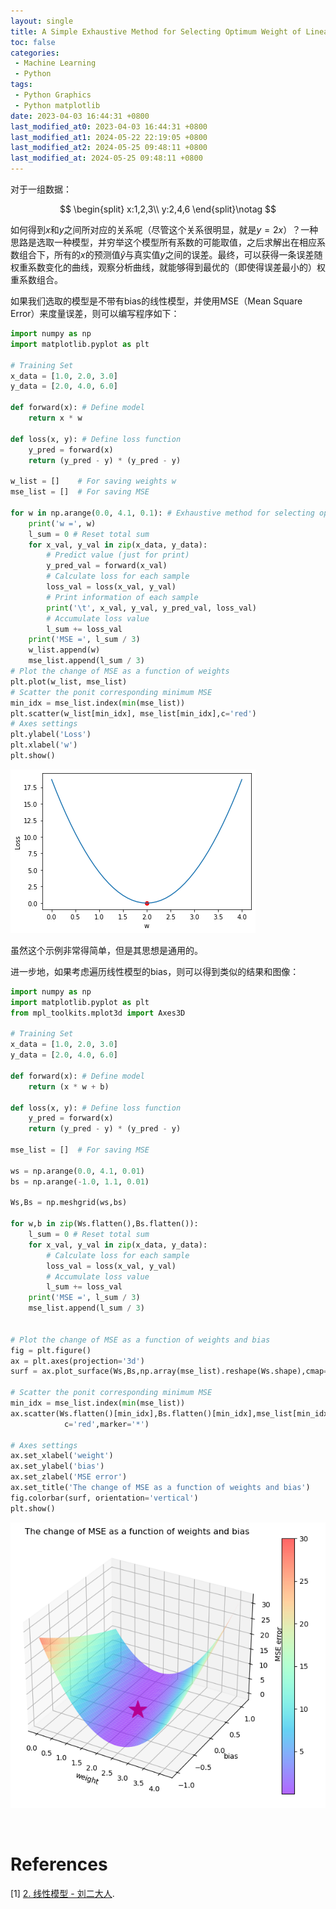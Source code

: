 ```yaml
---
layout: single
title: A Simple Exhaustive Method for Selecting Optimum Weight of Linear Model
toc: false
categories: 
 - Machine Learning
 - Python
tags:
 - Python Graphics
 - Python matplotlib
date: 2023-04-03 16:44:31 +0800
last_modified_at0: 2023-04-03 16:44:31 +0800
last_modified_at1: 2024-05-22 22:19:05 +0800
last_modified_at2: 2024-05-25 09:48:11 +0800
last_modified_at: 2024-05-25 09:48:11 +0800
---
```


对于一组数据：

$$
\begin{split}
x:1,2,3\\
y:2,4,6
\end{split}\notag
$$

如何得到$x$和$y$之间所对应的关系呢（尽管这个关系很明显，就是$y=2x$）？一种思路是选取一种模型，并穷举这个模型所有系数的可能取值，之后求解出在相应系数组合下，所有的$x$的预测值$\hat{y}$与真实值$y$之间的误差。最终，可以获得一条误差随权重系数变化的曲线，观察分析曲线，就能够得到最优的（即使得误差最小的）权重系数组合。

如果我们选取的模型是不带有bias的线性模型，并使用MSE（Mean Square Error）来度量误差，则可以编写程序如下：

```python
import numpy as np
import matplotlib.pyplot as plt

# Training Set
x_data = [1.0, 2.0, 3.0]
y_data = [2.0, 4.0, 6.0]

def forward(x): # Define model
    return x * w

def loss(x, y): # Define loss function
    y_pred = forward(x)
    return (y_pred - y) * (y_pred - y)

w_list = []    # For saving weights w
mse_list = []  # For saving MSE

for w in np.arange(0.0, 4.1, 0.1): # Exhaustive method for selecting optimum weight
    print('w =', w)
    l_sum = 0 # Reset total sum
    for x_val, y_val in zip(x_data, y_data):
        # Predict value (just for print)
        y_pred_val = forward(x_val)
        # Calculate loss for each sample
        loss_val = loss(x_val, y_val)
        # Print information of each sample
        print('\t', x_val, y_val, y_pred_val, loss_val)
        # Accumulate loss value
        l_sum += loss_val
    print('MSE =', l_sum / 3)
    w_list.append(w)
    mse_list.append(l_sum / 3)
# Plot the change of MSE as a function of weights
plt.plot(w_list, mse_list)
# Scatter the ponit corresponding minimum MSE
min_idx = mse_list.index(min(mse_list))
plt.scatter(w_list[min_idx], mse_list[min_idx],c='red')
# Axes settings
plt.ylabel('Loss')
plt.xlabel('w')
plt.show()
```

![image-20230403155351323](https://github.com/HelloWorld-1017/blog-images/blob/main/migration/DeLLLaptop/image-20230403155351323.png?raw=true)

虽然这个示例非常得简单，但是其思想是通用的。

进一步地，如果考虑遍历线性模型的bias，则可以得到类似的结果和图像：

```python
import numpy as np
import matplotlib.pyplot as plt
from mpl_toolkits.mplot3d import Axes3D

# Training Set
x_data = [1.0, 2.0, 3.0]
y_data = [2.0, 4.0, 6.0]

def forward(x): # Define model
    return (x * w + b)

def loss(x, y): # Define loss function
    y_pred = forward(x)
    return (y_pred - y) * (y_pred - y)

mse_list = []  # For saving MSE

ws = np.arange(0.0, 4.1, 0.01)
bs = np.arange(-1.0, 1.1, 0.01)

Ws,Bs = np.meshgrid(ws,bs)

for w,b in zip(Ws.flatten(),Bs.flatten()):
    l_sum = 0 # Reset total sum
    for x_val, y_val in zip(x_data, y_data):
        # Calculate loss for each sample
        loss_val = loss(x_val, y_val)
        # Accumulate loss value
        l_sum += loss_val
    print('MSE =', l_sum / 3)
    mse_list.append(l_sum / 3)


# Plot the change of MSE as a function of weights and bias
fig = plt.figure()
ax = plt.axes(projection='3d')
surf = ax.plot_surface(Ws,Bs,np.array(mse_list).reshape(Ws.shape),cmap=plt.get_cmap('rainbow'),alpha=0.6)

# Scatter the ponit corresponding minimum MSE
min_idx = mse_list.index(min(mse_list))
ax.scatter(Ws.flatten()[min_idx],Bs.flatten()[min_idx],mse_list[min_idx],s=700,
            c='red',marker='*')

# Axes settings
ax.set_xlabel('weight')
ax.set_ylabel('bias')
ax.set_zlabel('MSE error')
ax.set_title('The change of MSE as a function of weights and bias') 
fig.colorbar(surf, orientation='vertical')
plt.show()
```

![image-20230403201354803](https://github.com/HelloWorld-1017/blog-images/blob/main/migration/imgpersonal/image-20230403201354803.png?raw=true)

<br>

# References

[1] [2. 线性模型 - 刘二大人](https://www.bilibili.com/video/BV1Y7411d7Ys?p=2&vd_source=8aeddead7f39b0189fff9b14fa090a75).